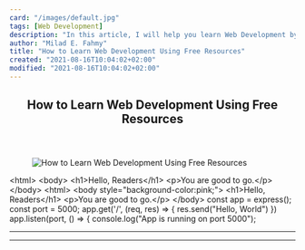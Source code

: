 ```yaml
---
card: "/images/default.jpg"
tags: [Web Development]
description: "In this article, I will help you learn Web Development by fol"
author: "Milad E. Fahmy"
title: "How to Learn Web Development Using Free Resources"
created: "2021-08-16T10:04:02+02:00"
modified: "2021-08-16T10:04:02+02:00"
---
```

<div class="site-wrapper">
<main id="site-main" class="site-main outer">
<div class="inner">
<article class="post-full post tag-web-development tag-learn-to-code tag-self-improvement ">
<header class="post-full-header">
<h1 class="post-full-title">How to Learn Web Development Using Free Resources</h1>
</header>
<figure class="post-full-image">
<picture>
<source media="(max-width: 700px)" sizes="1px" srcset="data:image/gif;base64,R0lGODlhAQABAIAAAAAAAP///yH5BAEAAAAALAAAAAABAAEAAAIBRAA7 1w">
<source media="(min-width: 701px)" sizes="(max-width: 800px) 400px,
(max-width: 1170px) 700px,
1400px" srcset="/news/content/images/size/w300/2021/02/Learn-web--1-.png 300w,
/news/content/images/size/w600/2021/02/Learn-web--1-.png 600w,
/news/content/images/size/w1000/2021/02/Learn-web--1-.png 1000w,
/news/content/images/size/w2000/2021/02/Learn-web--1-.png 2000w">
<img onerror="this.style.display='none'" src="/news/content/images/size/w2000/2021/02/Learn-web--1-.png" alt="How to Learn Web Development Using Free Resources">
</picture>
</figure>
<section class="post-full-content">
<div class="post-content">
&lt;html&gt;
&lt;body&gt;
&lt;h1&gt;Hello, Readers&lt;/h1&gt;
&lt;p&gt;You are good to go.&lt;/p&gt;
&lt;/body&gt;
&lt;html&gt;
&lt;body style="background-color:pink;"&gt;
&lt;h1&gt;Hello, Readers&lt;/h1&gt;
&lt;p&gt;You are good to go.&lt;/p&gt;
&lt;/body&gt;
const app = express();
const port = 5000;
app.get('/', (req, res) =&gt; {
res.send("Hello, World")
})
app.listen(port, () =&gt; {
console.log("App is running on port 5000");
</div>
<hr>
<hr>
</section>
</article>
</div>
</main>
</div>
<!-- Google Tag Manager (noscript) -->
<!-- End Google Tag Manager (noscript) -->
